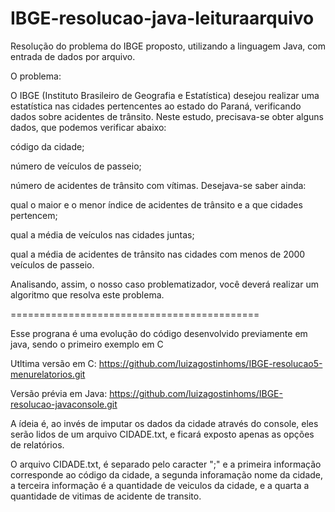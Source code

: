 # IBGE-resolucao-java-leituraarquivo
Resolução do problema do IBGE proposto, utilizando a linguagem Java, com entrada de dados por arquivo.


O problema:

O IBGE (Instituto Brasileiro de Geografia e Estatística) desejou realizar uma estatística nas cidades pertencentes ao estado do Paraná, verificando dados sobre acidentes de trânsito. Neste estudo, precisava-se obter alguns dados, que podemos verificar abaixo:

código da cidade;

número de veículos de passeio;

número de acidentes de trânsito com vítimas. Desejava-se saber ainda:

qual o maior e o menor índice de acidentes de trânsito e a que cidades pertencem;

qual a média de veículos nas cidades juntas;

qual a média de acidentes de trânsito nas cidades com menos de 2000 veículos de passeio.

Analisando, assim, o nosso caso problematizador, você deverá realizar um algoritmo que resolva este problema.

===========================================

Esse prograna é uma evolução do código desenvolvido previamente em java, sendo o primeiro exemplo em C

Utltima versão em C:
https://github.com/luizagostinhoms/IBGE-resolucao5-menurelatorios.git

Versão prévia em Java:
https://github.com/luizagostinhoms/IBGE-resolucao-javaconsole.git


A ídeia é, ao invés de imputar os dados da cidade através do console, eles serão lidos de um arquivo CIDADE.txt, e ficará exposto apenas as opções de relatórios.

O arquivo CIDADE.txt, é separado pelo caracter ";" e a primeira informação corresponde ao código da cidade, a segunda inforamação nome da cidade, a terceira informação é a quantidade de veiculos da cidade, e a quarta a quantidade de vitimas de acidente de transito. 